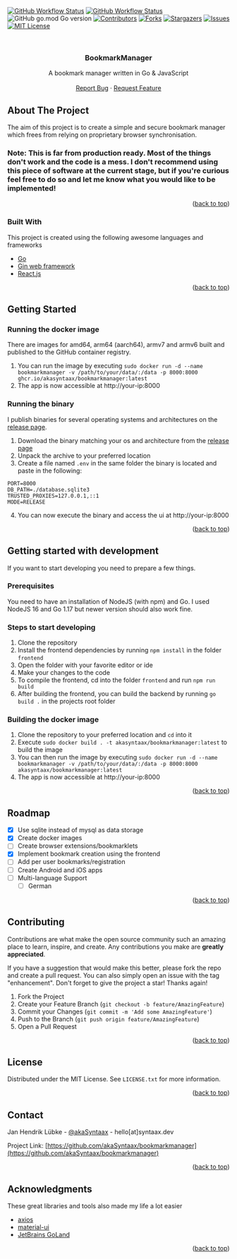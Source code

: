 <div id="top"></div>
<!-- PROJECT SHIELDS -->

[![GitHub Workflow Status](https://img.shields.io/github/workflow/status/akasyntaax/bookmarkmanager/Build%20a%20release%20executable?label=build%20executables&style=flat-square)](https://github.com/akaSyntaax/bookmarkmanager/actions/workflows/build.yml)
[![GitHub Workflow Status](https://img.shields.io/github/workflow/status/akasyntaax/bookmarkmanager/Docker%20Image%20CI?label=build%20docker%20image&style=flat-square)](https://github.com/akaSyntaax/bookmarkmanager/actions/workflows/docker-image.yml)
![GitHub go.mod Go version](https://img.shields.io/github/go-mod/go-version/akasyntaax/bookmarkmanager?style=flat-square)
[![Contributors](https://img.shields.io/github/contributors/akaSyntaax/bookmarkmanager.svg?style=flat-square)](https://github.com/akaSyntaax/bookmarkmanager/graphs/contributors)
[![Forks](https://img.shields.io/github/forks/akaSyntaax/bookmarkmanager.svg?style=flat-square)](https://github.com/akaSyntaax/bookmarkmanager/network/members)
[![Stargazers](https://img.shields.io/github/stars/akaSyntaax/bookmarkmanager.svg?style=flat-square)](https://github.com/akaSyntaax/bookmarkmanager/stargazers)
[![Issues](https://img.shields.io/github/issues/akaSyntaax/bookmarkmanager.svg?style=flat-square)](https://github.com/akaSyntaax/bookmarkmanager/issues)
[![MIT License](https://img.shields.io/github/license/akaSyntaax/bookmarkmanager.svg?style=flat-square)](https://github.com/akaSyntaax/bookmarkmanager/blob/master/LICENSE.txt)

<br />
<div align="center">
<h3 align="center">BookmarkManager</h3>

  <p align="center">
    A bookmark manager written in Go & JavaScript
    <br />
    <br />
    <a href="https://github.com/akaSyntaax/bookmarkmanager/issues">Report Bug</a>
    ·
    <a href="https://github.com/akaSyntaax/bookmarkmanager/issues">Request Feature</a>
  </p>
</div>

<!-- ABOUT THE PROJECT -->
## About The Project
The aim of this project is to create a simple and secure bookmark manager which frees from relying on proprietary browser synchronisation.

### Note: **This is far from production ready. Most of the things don't work and the code is a mess. I don't recommend using this piece of software at the current stage, but if you're curious feel free to do so and let me know what you would like to be implemented!**

<p align="right">(<a href="#top">back to top</a>)</p>



### Built With

This project is created using the following awesome languages and frameworks

* [Go](https://go.dev)
* [Gin web framework](https://github.com/gin-gonic/gin)
* [React.js](https://reactjs.org/)

<p align="right">(<a href="#top">back to top</a>)</p>



<!-- GETTING STARTED -->
## Getting Started

### Running the docker image
There are images for amd64, arm64 (aarch64), armv7 and armv6 built and published to the GitHub container registry.

1. You can run the image by executing `sudo docker run -d --name bookmarkmanager -v /path/to/your/data/:/data -p 8000:8000 ghcr.io/akasyntaax/bookmarkmanager:latest`
3. The app is now accessible at http://your-ip:8000

### Running the binary

I publish binaries for several operating systems and architectures on the [release page](https://github.com/akasyntaax/bookmarkmanager/releases).

1. Download the binary matching your os and architecture from the [release page](https://github.com/akasyntaax/bookmarkmanager/releases)
2. Unpack the archive to your preferred location
3. Create a file named `.env` in the same folder the binary is located and paste in the following:
```
PORT=8000
DB_PATH=./database.sqlite3
TRUSTED_PROXIES=127.0.0.1,::1
MODE=RELEASE
```
4. You can now execute the binary and access the ui at http://your-ip:8000

<p align="right">(<a href="#top">back to top</a>)</p>



<!-- USAGE EXAMPLES -->
## Getting started with development
If you want to start developing you need to prepare a few things.

### Prerequisites

You need to have an installation of NodeJS (with npm) and Go. I used NodeJS 16 and Go 1.17 but newer version should also work fine.

### Steps to start developing

1. Clone the repository
2. Install the frontend dependencies by running `npm install` in the folder `frontend`
3. Open the folder with your favorite editor or ide
4. Make your changes to the code
5. To compile the frontend, cd into the folder `frontend` and run `npm run build`
6. After building the frontend, you can build the backend by running `go build .` in the projects root folder

### Building the docker image

1. Clone the repository to your preferred location and `cd` into it
2. Execute `sudo docker build . -t akasyntaax/bookmarkmanager:latest` to build the image
3. You can then run the image by executing `sudo docker run -d --name bookmarkmanager -v /path/to/your/data/:/data -p 8000:8000 akasyntaax/bookmarkmanager:latest`
4. The app is now accessible at http://your-ip:8000

<p align="right">(<a href="#top">back to top</a>)</p>


<!-- ROADMAP -->
## Roadmap

- [x] Use sqlite instead of mysql as data storage
- [x] Create docker images
- [ ] Create browser extensions/bookmarklets
- [x] Implement bookmark creation using the frontend
- [ ] Add per user bookmarks/registration
- [ ] Create Android and iOS apps
- [ ] Multi-language Support
    - [ ] German

<p align="right">(<a href="#top">back to top</a>)</p>



<!-- CONTRIBUTING -->
## Contributing

Contributions are what make the open source community such an amazing place to learn, inspire, and create. Any contributions you make are **greatly appreciated**.

If you have a suggestion that would make this better, please fork the repo and create a pull request. You can also simply open an issue with the tag "enhancement".
Don't forget to give the project a star! Thanks again!

1. Fork the Project
2. Create your Feature Branch (`git checkout -b feature/AmazingFeature`)
3. Commit your Changes (`git commit -m 'Add some AmazingFeature'`)
4. Push to the Branch (`git push origin feature/AmazingFeature`)
5. Open a Pull Request

<p align="right">(<a href="#top">back to top</a>)</p>



<!-- LICENSE -->
## License

Distributed under the MIT License. See `LICENSE.txt` for more information.

<p align="right">(<a href="#top">back to top</a>)</p>



<!-- CONTACT -->
## Contact

Jan Hendrik Lübke - [@akaSyntaax](https://twitter.com/akaSyntaax) - hello[at]syntaax.dev

Project Link: [https://github.com/akaSyntaax/bookmarkmanager](https://github.com/akaSyntaax/bookmarkmanager)

<p align="right">(<a href="#top">back to top</a>)</p>



<!-- ACKNOWLEDGMENTS -->
## Acknowledgments

These great libraries and tools also made my life a lot easier

* [axios](https://github.com/axios/axios)
* [material-ui](https://github.com/mui/material-ui)
* [JetBrains GoLand](https://www.jetbrains.com/go/)

<p align="right">(<a href="#top">back to top</a>)</p>
